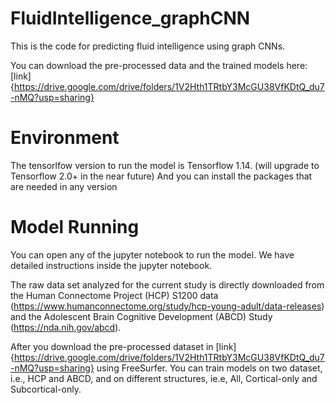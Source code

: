 # FluidIntelligence_graphCNN
This is the code for predicting fluid intelligence using graph CNNs.

You can download the pre-processed data and the trained models here:
[link]{https://drive.google.com/drive/folders/1V2Hth1TRtbY3McGU38VfKDtQ_du7-nMQ?usp=sharing}


# Environment
The tensorlfow version to run the model is Tensorflow 1.14.  (will upgrade to Tensorflow 2.0+ in the near future)
And you can install the packages that are needed in any version


# Model Running
You can open any of the jupyter notebook to run the model. 
We have detailed instructions inside the jupyter notebook.


The raw data set analyzed for the current study is directly downloaded from the Human Connectome Project (HCP) S1200 data (https://www.humanconnectome.org/study/hcp-young-adult/data-releases) and the Adolescent Brain Cognitive Development (ABCD) Study (https://nda.nih.gov/abcd).

After you download the pre-processed dataset in [link]{https://drive.google.com/drive/folders/1V2Hth1TRtbY3McGU38VfKDtQ_du7-nMQ?usp=sharing} using FreeSurfer. 
You can train models on two dataset, i.e., HCP and ABCD,  and on different structures, ie.e, All, Cortical-only and Subcortical-only.



